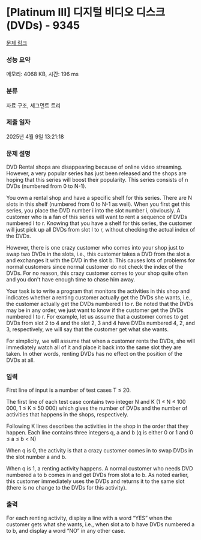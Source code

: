 # [Platinum III] 디지털 비디오 디스크(DVDs) - 9345 

[문제 링크](https://www.acmicpc.net/problem/9345) 

### 성능 요약

메모리: 4068 KB, 시간: 196 ms

### 분류

자료 구조, 세그먼트 트리

### 제출 일자

2025년 4월 9일 13:21:18

### 문제 설명

<p>DVD Rental shops are disappearing because of online video streaming. However, a very popular series has just been released and the shops are hoping that this series will boost their popularity. This series consists of n DVDs (numbered from 0 to N-1). </p>

<p>You own a rental shop and have a specific shelf for this series. There are N slots in this shelf (numbered from 0 to N-1 as well). When you first get this series, you place the DVD number i into the slot number i, obviously. A customer who is a fan of this series will want to rent a sequence of DVDs numbered l to r. Knowing that you have a shelf for this series, the customer will just pick up all DVDs from slot l to r, without checking the actual index of the DVDs.</p>

<p>However, there is one crazy customer who comes into your shop just to swap two DVDs in the slots, i.e., this customer takes a DVD from the slot a and exchanges it with the DVD in the slot b. This causes lots of problems for normal customers since normal customer do not check the index of the DVDs. For no reason, this crazy customer comes to your shop quite often and you don't have enough time to chase him away.</p>

<p>Your task is to write a program that monitors the activities in this shop and indicates whether a renting customer actually get the DVDs she wants, i.e., the customer actually get the DVDs numbered l to r. Be noted that the DVDs may be in any order, we just want to know if the customer get the DVDs numbered l to r. For example, let us assume that a customer comes to get DVDs from slot 2 to 4 and the slot 2, 3 and 4 have DVDs numbered 4, 2, and 3, respectively, we will say that the customer get what she wants.</p>

<p>For simplicity, we will assume that when a customer rents the DVDs, she will immediately watch all of it and place it back into the same slot they are taken. In other words, renting DVDs has no effect on the position of the DVDs at all. </p>

### 입력 

 <p>First line of input is a number of test cases T ≤ 20. </p>

<p>The first line of each test case contains two integer N and K (1 ≤ N ≤ 100 000, 1 ≤ K ≤ 50 000) which gives the number of DVDs and the number of activities that happens in the shops, respectively. </p>

<p>Following K lines describes the activities in the shop in the order that they happen. Each line contains three integers q, a and b (q is either 0 or 1 and 0 ≤ a ≤ b < N) </p>

<p>When q is 0, the activity is that a crazy customer comes in to swap DVDs in the slot number a and b. </p>

<p>When q is 1, a renting activity happens. A normal customer who needs DVD numbered a to b comes in and get DVDs from slot a to b. As noted earlier, this customer immediately uses the DVDs and returns it to the same slot (there is no change to the DVDs for this activity). </p>

### 출력 

 <p>For each renting activity, display a line with a word “YES” when the customer gets what she wants, i.e., when slot a to b have DVDs numbered a to b, and display a word “NO” in any other case.</p>

